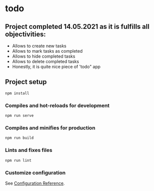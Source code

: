 # todo

## Project completed 14.05.2021 as it is fulfills all objectivities:
- Allows to create new tasks
- Allows to mark tasks as completed
- Allows to hide completed tasks
- Allows to delete completed tasks
- Honestly, it is quite nice piece of 'todo" app

## Project setup
```
npm install
```

### Compiles and hot-reloads for development
```
npm run serve
```

### Compiles and minifies for production
```
npm run build
```

### Lints and fixes files
```
npm run lint
```

### Customize configuration
See [Configuration Reference](https://cli.vuejs.org/config/).
